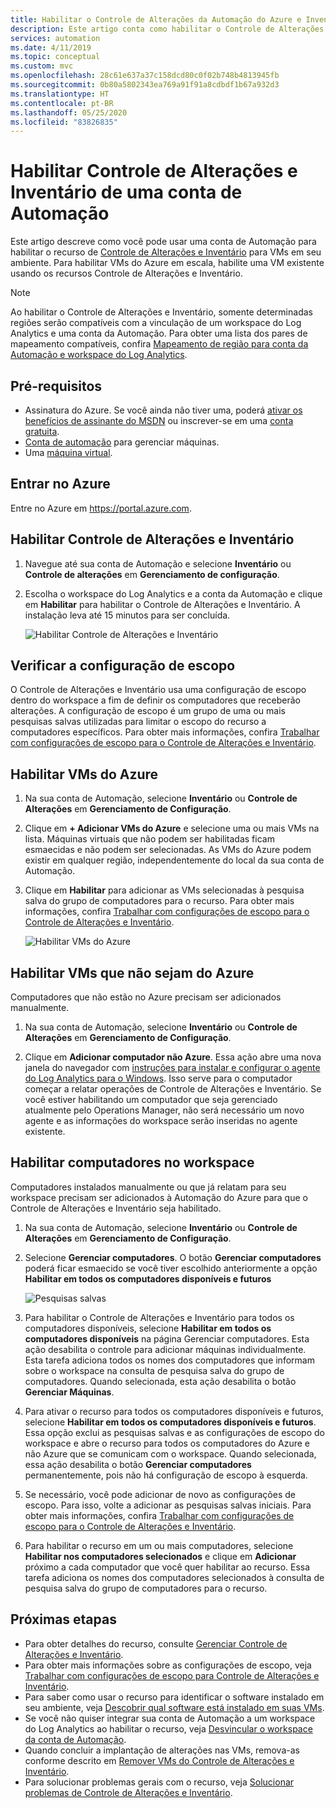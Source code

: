 ```yaml
---
title: Habilitar o Controle de Alterações da Automação do Azure e Inventário da conta de Automação
description: Este artigo conta como habilitar o Controle de Alterações e Inventário de uma conta da Automação.
services: automation
ms.date: 4/11/2019
ms.topic: conceptual
ms.custom: mvc
ms.openlocfilehash: 28c61e637a37c158dcd80c0f02b748b4813945fb
ms.sourcegitcommit: 0b80a5802343ea769a91f91a8cdbdf1b67a932d3
ms.translationtype: HT
ms.contentlocale: pt-BR
ms.lasthandoff: 05/25/2020
ms.locfileid: "83826835"
---
```

# <a name="enable-change-tracking-and-inventory-from-an-automation-account"></a>Habilitar Controle de Alterações e Inventário de uma conta de Automação

Este artigo descreve como você pode usar uma conta de Automação para habilitar o recurso de [Controle de Alterações e Inventário](change-tracking.md) para VMs em seu ambiente. Para habilitar VMs do Azure em escala, habilite uma VM existente usando os recursos Controle de Alterações e Inventário. 

> [!NOTE]
> Ao habilitar o Controle de Alterações e Inventário, somente determinadas regiões serão compatíveis com a vinculação de um workspace do Log Analytics e uma conta da Automação. Para obter uma lista dos pares de mapeamento compatíveis, confira [Mapeamento de região para conta da Automação e workspace do Log Analytics](how-to/region-mappings.md).

## <a name="prerequisites"></a>Pré-requisitos

* Assinatura do Azure. Se você ainda não tiver uma, poderá [ativar os benefícios de assinante do MSDN](https://azure.microsoft.com/pricing/member-offers/msdn-benefits-details/) ou inscrever-se em uma [conta gratuita](https://azure.microsoft.com/free/?WT.mc_id=A261C142F).
* [Conta de automação](automation-offering-get-started.md) para gerenciar máquinas.
* Uma [máquina virtual](../virtual-machines/windows/quick-create-portal.md).

## <a name="sign-in-to-azure"></a>Entrar no Azure

Entre no Azure em https://portal.azure.com.

## <a name="enable-change-tracking-and-inventory"></a>Habilitar Controle de Alterações e Inventário

1. Navegue até sua conta de Automação e selecione **Inventário** ou **Controle de alterações** em **Gerenciamento de configuração**.

2. Escolha o workspace do Log Analytics e a conta da Automação e clique em **Habilitar** para habilitar o Controle de Alterações e Inventário. A instalação leva até 15 minutos para ser concluída.

    ![Habilitar Controle de Alterações e Inventário](media/automation-enable-changes-from-auto-acct/onboardsolutions.png)

## <a name="check-the-scope-configuration"></a><a name="scope-configuration"></a>Verificar a configuração de escopo

O Controle de Alterações e Inventário usa uma configuração de escopo dentro do workspace a fim de definir os computadores que receberão alterações. A configuração de escopo é um grupo de uma ou mais pesquisas salvas utilizadas para limitar o escopo do recurso a computadores específicos. Para obter mais informações, confira [Trabalhar com configurações de escopo para o Controle de Alterações e Inventário](automation-scope-configurations-change-tracking.md).

## <a name="enable-azure-vms"></a>Habilitar VMs do Azure

1. Na sua conta de Automação, selecione **Inventário** ou **Controle de Alterações** em **Gerenciamento de Configuração**.

2. Clique em **+ Adicionar VMs do Azure** e selecione uma ou mais VMs na lista. Máquinas virtuais que não podem ser habilitadas ficam esmaecidas e não podem ser selecionadas. As VMs do Azure podem existir em qualquer região, independentemente do local da sua conta de Automação. 

3. Clique em **Habilitar** para adicionar as VMs selecionadas à pesquisa salva do grupo de computadores para o recurso. Para obter mais informações, confira [Trabalhar com configurações de escopo para o Controle de Alterações e Inventário](automation-scope-configurations-change-tracking.md).

    ![Habilitar VMs do Azure](media/automation-enable-changes-from-auto-acct/enable-azure-vms.png)

## <a name="enable-non-azure-vms"></a>Habilitar VMs que não sejam do Azure

Computadores que não estão no Azure precisam ser adicionados manualmente. 

1. Na sua conta de Automação, selecione **Inventário** ou **Controle de Alterações** em **Gerenciamento de Configuração**.

2. Clique em **Adicionar computador não Azure**. Essa ação abre uma nova janela do navegador com [instruções para instalar e configurar o agente do Log Analytics para o Windows](../azure-monitor/platform/log-analytics-agent.md). Isso serve para o computador começar a relatar operações de Controle de Alterações e Inventário. Se você estiver habilitando um computador que seja gerenciado atualmente pelo Operations Manager, não será necessário um novo agente e as informações do workspace serão inseridas no agente existente.

## <a name="enable-machines-in-the-workspace"></a>Habilitar computadores no workspace

Computadores instalados manualmente ou que já relatam para seu workspace precisam ser adicionados à Automação do Azure para que o Controle de Alterações e Inventário seja habilitado. 

1. Na sua conta de Automação, selecione **Inventário** ou **Controle de Alterações** em **Gerenciamento de Configuração**.

2. Selecione **Gerenciar computadores**. O botão **Gerenciar computadores** poderá ficar esmaecido se você tiver escolhido anteriormente a opção **Habilitar em todos os computadores disponíveis e futuros**

    ![Pesquisas salvas](media/automation-enable-changes-from-auto-acct/managemachines.png)

3. Para habilitar o Controle de Alterações e Inventário para todos os computadores disponíveis, selecione **Habilitar em todos os computadores disponíveis** na página Gerenciar computadores. Esta ação desabilita o controle para adicionar máquinas individualmente. Esta tarefa adiciona todos os nomes dos computadores que informam sobre o workspace na consulta de pesquisa salva do grupo de computadores. Quando selecionada, esta ação desabilita o botão **Gerenciar Máquinas**.

4. Para ativar o recurso para todos os computadores disponíveis e futuros, selecione **Habilitar em todos os computadores disponíveis e futuros**. Essa opção exclui as pesquisas salvas e as configurações de escopo do workspace e abre o recurso para todos os computadores do Azure e não Azure que se comunicam com o workspace. Quando selecionada, essa ação desabilita o botão **Gerenciar computadores** permanentemente, pois não há configuração de escopo à esquerda.

5. Se necessário, você pode adicionar de novo as configurações de escopo. Para isso, volte a adicionar as pesquisas salvas iniciais. Para obter mais informações, confira [Trabalhar com configurações de escopo para o Controle de Alterações e Inventário](automation-scope-configurations-change-tracking.md).

6. Para habilitar o recurso em um ou mais computadores, selecione **Habilitar nos computadores selecionados** e clique em **Adicionar** próximo a cada computador que você quer habilitar ao recurso. Essa tarefa adiciona os nomes dos computadores selecionados à consulta de pesquisa salva do grupo de computadores para o recurso.

## <a name="next-steps"></a>Próximas etapas

* Para obter detalhes do recurso, consulte [Gerenciar Controle de Alterações e Inventário](change-tracking-file-contents.md).
* Para obter mais informações sobre as configurações de escopo, veja [Trabalhar com configurações de escopo para Controle de Alterações e Inventário](automation-scope-configurations-change-tracking.md).
* Para saber como usar o recurso para identificar o software instalado em seu ambiente, veja [Descobrir qual software está instalado em suas VMs](automation-tutorial-installed-software.md).
* Se você não quiser integrar sua conta de Automação a um workspace do Log Analytics ao habilitar o recurso, veja [Desvincular o workspace da conta de Automação](automation-unlink-workspace-change-tracking.md).
* Quando concluir a implantação de alterações nas VMs, remova-as conforme descrito em [Remover VMs do Controle de Alterações e Inventário](automation-remove-vms-from-change-tracking.md).
* Para solucionar problemas gerais com o recurso, veja [Solucionar problemas de Controle de Alterações e Inventário](troubleshoot/change-tracking.md).